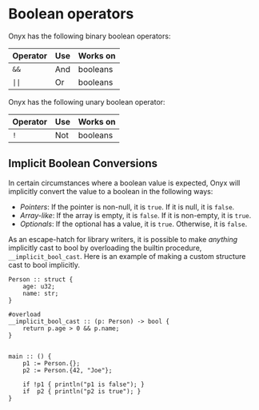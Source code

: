 # Boolean operators

Onyx has the following binary boolean operators:

| Operator | Use | Works on |
| --- | --- | --- |
| `&&` | And | booleans |
| <code class="hljs">&vert;&vert;</code> | Or | booleans |

Onyx has the following unary boolean operator:

| Operator | Use | Works on |
| --- | --- | --- |
| `!` | Not | booleans |

## Implicit Boolean Conversions

In certain circumstances where a boolean value is expected, Onyx will implicitly convert the value to a boolean in the following ways:

- *Pointers*: If the pointer is non-null, it is `true`. If it is null, it is `false`.
- *Array-like*: If the array is empty, it is `false`. If it is non-empty, it is `true`.
- *Optionals*: If the optional has a value, it is `true`. Otherwise, it is `false`.

As an escape-hatch for library writers, it is possible to make *anything* implicitly cast to bool by overloading the builtin procedure, `__implicit_bool_cast`. Here is an example of making a custom structure cast to bool implicitly.

```onyx
Person :: struct {
    age: u32;
    name: str;
}

#overload
__implicit_bool_cast :: (p: Person) -> bool {
    return p.age > 0 && p.name;
}


main :: () {
    p1 := Person.{};
    p2 := Person.{42, "Joe"};

    if !p1 { println("p1 is false"); }
    if  p2 { println("p2 is true"); }
}
```



